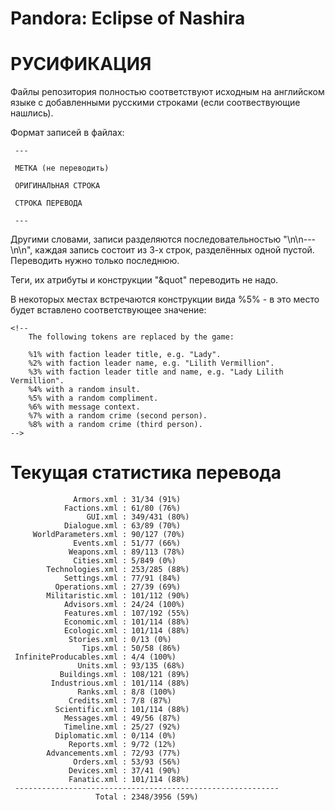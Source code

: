 # Pandora: Eclipse of Nashira 
# РУСИФИКАЦИЯ

Файлы репозитория полностью соответствуют исходным на английском языке с добавленными русскими строками (если соотвествующие нашлись).

Формат записей в файлах:


```
 ---
 
 МЕТКА (не переводить)

 ОРИГИНАЛЬНАЯ СТРОКА

 СТРОКА ПЕРЕВОДА

 ---
```

Другими словами, записи разделяются последовательностью "\n\n---\n\n", каждая запись состоит из 3-х строк, разделённых одной пустой. Переводить нужно только последнюю.

Теги, их атрибуты и конструкции "&quot" переводить не надо.

В некоторых местах встречаются конструкции вида %5% - в это место будет вставлено соответствующее значение:


```
<!--
	The following tokens are replaced by the game:
 
 	%1% with faction leader title, e.g. "Lady".
 	%2% with faction leader name, e.g. "Lilith Vermillion".
 	%3% with faction leader title and name, e.g. "Lady Lilith Vermillion".
 	%4% with a random insult.
 	%5% with a random compliment.
 	%6% with message context.
 	%7% with a random crime (second person).
 	%8% with a random crime (third person).
-->
```

# Текущая статистика перевода #

```
              Armors.xml : 31/34 (91%)
            Factions.xml : 61/80 (76%)
                 GUI.xml : 349/431 (80%)
            Dialogue.xml : 63/89 (70%)
     WorldParameters.xml : 90/127 (70%)
              Events.xml : 51/77 (66%)
             Weapons.xml : 89/113 (78%)
              Cities.xml : 5/849 (0%)
        Technologies.xml : 253/285 (88%)
            Settings.xml : 77/91 (84%)
          Operations.xml : 27/39 (69%)
        Militaristic.xml : 101/112 (90%)
            Advisors.xml : 24/24 (100%)
            Features.xml : 107/192 (55%)
            Economic.xml : 101/114 (88%)
            Ecologic.xml : 101/114 (88%)
             Stories.xml : 0/13 (0%)
                Tips.xml : 50/58 (86%)
 InfiniteProducables.xml : 4/4 (100%)
               Units.xml : 93/135 (68%)
           Buildings.xml : 108/121 (89%)
         Industrious.xml : 101/114 (88%)
               Ranks.xml : 8/8 (100%)
             Credits.xml : 7/8 (87%)
          Scientific.xml : 101/114 (88%)
            Messages.xml : 49/56 (87%)
            Timeline.xml : 25/27 (92%)
          Diplomatic.xml : 0/114 (0%)
             Reports.xml : 9/72 (12%)
        Advancements.xml : 72/93 (77%)
              Orders.xml : 53/93 (56%)
             Devices.xml : 37/41 (90%)
             Fanatic.xml : 101/114 (88%)
 -----------------------------------------------------------
                   Total : 2348/3956 (59%)
```
